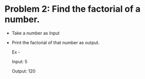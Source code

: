 # Problem 2: Find the factorial of a number. 

* Take a number as Input
* Print the factorial of that number as output.

  Ex -
  
  Input: 5
  
  Output: 120
